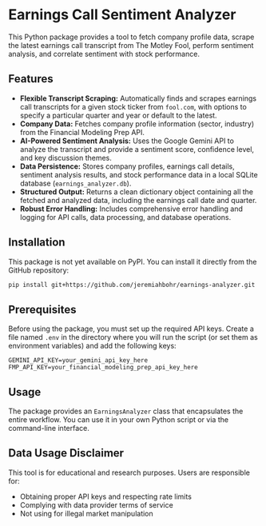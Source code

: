 # Earnings Call Sentiment Analyzer

This Python package provides a tool to fetch company profile data, scrape the latest earnings call transcript from The Motley Fool, perform sentiment analysis, and correlate sentiment with stock performance.

## Features

- **Flexible Transcript Scraping:** Automatically finds and scrapes earnings call transcripts for a given stock ticker from `fool.com`, with options to specify a particular quarter and year or default to the latest.
- **Company Data:** Fetches company profile information (sector, industry) from the Financial Modeling Prep API.
- **AI-Powered Sentiment Analysis:** Uses the Google Gemini API to analyze the transcript and provide a sentiment score, confidence level, and key discussion themes.
- **Data Persistence:** Stores company profiles, earnings call details, sentiment analysis results, and stock performance data in a local SQLite database (`earnings_analyzer.db`).
- **Structured Output:** Returns a clean dictionary object containing all the fetched and analyzed data, including the earnings call date and quarter.
- **Robust Error Handling:** Includes comprehensive error handling and logging for API calls, data processing, and database operations.

## Installation

This package is not yet available on PyPI. You can install it directly from the GitHub repository:

```bash
pip install git+https://github.com/jeremiahbohr/earnings-analyzer.git
```

## Prerequisites

Before using the package, you must set up the required API keys. Create a file named `.env` in the directory where you will run the script (or set them as environment variables) and add the following keys:

```
GEMINI_API_KEY=your_gemini_api_key_here
FMP_API_KEY=your_financial_modeling_prep_api_key_here
```

## Usage

The package provides an `EarningsAnalyzer` class that encapsulates the entire workflow. You can use it in your own Python script or via the command-line interface.

## Data Usage Disclaimer
This tool is for educational and research purposes. Users are responsible for:
- Obtaining proper API keys and respecting rate limits
- Complying with data provider terms of service  
- Not using for illegal market manipulation